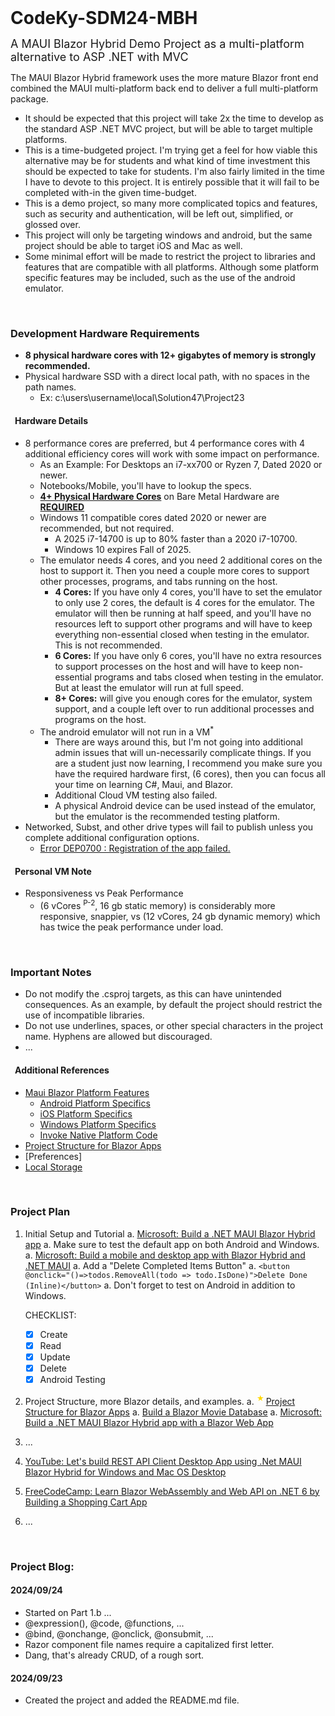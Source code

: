 <h1 style="margin: 0">CodeKy-SDM24-MBH</h1>

<font size="4">A MAUI Blazor Hybrid Demo Project as a multi-platform alternative to ASP .NET with MVC</font>

The MAUI Blazor Hybrid framework uses the more mature Blazor front end combined the MAUI multi-platform back end to deliver a full multi-platform package.

- It should be expected that this project will take 2x the time to develop as the standard ASP .NET MVC project, but will be able to target multiple platforms.
- This is a time-budgeted project. I'm trying get a feel for how viable this alternative may be for students and what kind of time investment this should be expected to take for students. I'm also fairly limited in the time I have to devote to this project. It is entirely possible that it will fail to be completed with-in the given time-budget.
- This is a demo project, so many more complicated topics and features, such as security and authentication, will be left out, simplified, or glossed over.
- This project will only be targeting windows and android, but the same project should be able to target iOS and Mac as well.
- Some minimal effort will be made to restrict the project to libraries and features that are compatible with all platforms. Although some platform specific features may be included, such as the use of the android emulator.

&nbsp;
### Development Hardware Requirements

- **8 physical hardware cores with 12+ gigabytes of memory is strongly recommended.**
- Physical hardware SSD with a direct local path, with no spaces in the path names.
  - Ex: c:\users\username\local\Solution47\Project23

#### &ensp;Hardware Details

- 8 performance cores are preferred, but 4 performance cores with 4 additional efficiency cores will work with some impact on performance.
  - As an Example: For Desktops an i7-xx700 or Ryzen 7, Dated 2020 or newer.
  - Notebooks/Mobile, you'll have to lookup the specs.
  - **<u>4+ Physical Hardware Cores**</u> on Bare Metal Hardware are **<u>REQUIRED</u>**
  - Windows 11 compatible cores dated 2020 or newer are recommended, but not required.
    - A 2025 i7-14700 is up to 80% faster than a 2020 i7-10700.
    - Windows 10 expires Fall of 2025.
  - The emulator needs 4 cores, and you need 2 additional cores on the host to support it. Then you need a couple more cores to support other processes, programs, and tabs running on the host.
    - **4 Cores:** If you have only 4 cores, you'll have to set the emulator to only use 2 cores, the default is 4 cores for the emulator. The emulator will then be running at half speed, and you'll have no resources left to support other programs and will have to keep everything non-essential closed when testing in the emulator. This is not recommended.
    - **6 Cores:** If you have only 6 cores, you'll have no extra resources to support processes on the host and will have to keep non-essential programs and tabs closed when testing in the emulator. But at least the emulator will run at full speed.
    - **8+ Cores:** will give you enough cores for the emulator, system support, and a couple left over to run additional processes and programs on the host.
  - The android emulator will not run in a VM<sup>\*</sup>
    - There are ways around this, but I'm not going into additional admin issues that will un-necessarily complicate things. If you are a student just now learning, I recommend you make sure you have the required hardware first, (6 cores), then you can focus all your time on learning C#, Maui, and Blazor.
    - Additional Cloud VM testing also failed.
    - A physical Android device can be used instead of the emulator, but the emulator is the recommended testing platform.
- Networked, Subst, and other drive types will fail to publish unless you complete additional configuration options.
  - [Error DEP0700 : Registration of the app failed.](https://stackoverflow.com/questions/42020845/error-dep0700-registration-of-the-app-failed-on-windows-10-on-a-macbook-dual)

#### &ensp;Personal VM Note
- Responsiveness vs Peak Performance
  - (6 vCores <sup>P-2</sup>, 16 gb static memory) is considerably more responsive, snappier, vs (12 vCores, 24 gb dynamic memory) which has twice the peak performance under load.
  
&nbsp;
### Important Notes

- Do not modify the .csproj targets, as this can have unintended consequences. As an example, by default the project should restrict the use of incompatible libraries.
- Do not use underlines, spaces, or other special characters in the project name. Hyphens are allowed but discouraged.
- ...

#### &ensp;Additional References
- [Maui Blazor Platform Features](https://learn.microsoft.com/en-us/training/modules/build-blazor-hybrid/8-platform-features)
    - [Android Platform Specifics](https://learn.microsoft.com/en-us/dotnet/maui/android/platform-specifics/)
    - [iOS Platform Specifics](https://learn.microsoft.com/en-us/dotnet/maui/ios/platform-specifics/)
    - [Windows Platform Specifics](https://learn.microsoft.com/en-us/dotnet/maui/windows/platform-specifics/)
    - [Invoke Native Platform Code](https://learn.microsoft.com/en-us/dotnet/maui/platform-integration/invoke-platform-code/)
- [Project Structure for Blazor Apps](https://learn.microsoft.com/en-us/dotnet/architecture/blazor-for-web-forms-developers/project-structure)
- [Preferences]
- [Local Storage](https://learn.microsoft.com/en-us/dotnet/maui/platform-integration/storage/secure-storage?view=net-maui-8.0&tabs=windows)


&nbsp;
### Project Plan

1. Initial Setup and Tutorial 
    a. [Microsoft: Build a .NET MAUI Blazor Hybrid app](https://learn.microsoft.com/en-us/aspnet/core/blazor/hybrid/tutorials/maui?view=aspnetcore-8.0)
        a. Make sure to test the default app on both Android and Windows.
    a. [Microsoft: Build a mobile and desktop app with Blazor Hybrid and .NET MAUI](https://learn.microsoft.com/en-us/training/modules/build-blazor-hybrid/)
    a. Add a "Delete Completed Items Button"
        a. `<button @onclick="()=>todos.RemoveAll(todo => todo.IsDone)">Delete Done (Inline)</button>`
    a. Don't forget to test on Android in addition to Windows.
    
    CHECKLIST:
    - [x] Create
    - [x] Read
    - [x] Update
    - [x] Delete
    - [x] Android Testing

1. Project Structure, more Blazor details, and examples.
    a. <sup style="color: gold; font-weight: bold"> &#9733; </sup> [Project Structure for Blazor Apps](https://learn.microsoft.com/en-us/dotnet/architecture/blazor-for-web-forms-developers/project-structure)
    a. [Build a Blazor Movie Database](https://learn.microsoft.com/en-us/aspnet/core/blazor/tutorials/movie-database-app/?view=aspnetcore-8.0)
    a. [Microsoft: Build a .NET MAUI Blazor Hybrid app with a Blazor Web App](https://learn.microsoft.com/en-us/aspnet/core/blazor/hybrid/tutorials/maui-blazor-web-app?view=aspnetcore-8.0)
1. ...
1. [YouTube: Let's build REST API Client Desktop App using .Net MAUI Blazor Hybrid for Windows and Mac OS Desktop](https://www.youtube.com/watch?app=desktop&v=HKMhgOAZLWw)
1. [FreeCodeCamp: Learn Blazor WebAssembly and Web API on .NET 6 by Building a Shopping Cart App](https://www.freecodecamp.org/news/learn-blazor-webassembly-and-web-api-on-net-6-by-building-a-shopping-cart-app/)
1. ...

&nbsp;
### Project Blog:

#### 2024/09/24

- Started on Part 1.b ...
- @expression(), @code, @functions, ... 
- @bind, @onchange, @onclick, @onsubmit, ...
- Razor component file names require a capitalized first letter. 
- Dang, that's already CRUD, of a rough sort.

#### 2024/09/23

- Created the project and added the README.md file.
